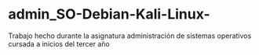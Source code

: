 # admin_SO-Debian-Kali-Linux-
Trabajo hecho durante la asignatura administración de sistemas operativos cursada a inicios del tercer año
